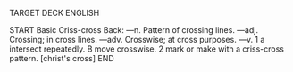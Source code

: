 TARGET DECK
ENGLISH

START
Basic
Criss-cross
Back: —n. Pattern of crossing lines. —adj. Crossing; in cross lines. —adv. Crosswise; at cross purposes. —v. 1 a intersect repeatedly. B move crosswise. 2 mark or make with a criss-cross pattern. [christ's cross]
END
